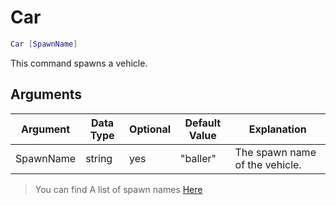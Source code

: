 # Car

```lua
Car [SpawnName]
```

This command spawns a vehicle.

## Arguments

| Argument   | Data Type | Optional  | Default Value |          Explanation           |
|------------|-----------|-----------|---------------|--------------------------------|
| SpawnName  | string    | yes       | "baller"      | The spawn name of the vehicle. |

> You can find A list of spawn names [Here](https://wiki.gtanet.work/index.php?title=Vehicle_Models)
